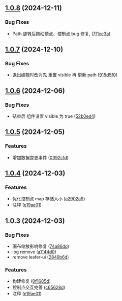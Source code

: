 

## [1.0.8](https://github.com/xjq7/leafer-x-path-editor/compare/1.0.7...1.0.8) (2024-12-11)


### Bug Fixes

* Path 旋转后拖动顶点、控制点 bug 修复, ([7f1cc3a](https://github.com/xjq7/leafer-x-path-editor/commit/7f1cc3addbdaabdb60c0e8c2c783e652f5294cad))

## [1.0.7](https://github.com/xjq7/leafer-x-path-editor/compare/1.0.6...1.0.7) (2024-12-10)


### Bug Fixes

* 退出编辑时改为先 重置 visible 再 更新 path ([915d5f0](https://github.com/xjq7/leafer-x-path-editor/commit/915d5f02fe7c4e5c7763479e51f18adf54cde84d))

## [1.0.6](https://github.com/xjq7/leafer-x-path-editor/compare/1.0.5...1.0.6) (2024-12-06)


### Bug Fixes

* 结束后 组件设置 visible 为 true ([52b0ed4](https://github.com/xjq7/leafer-x-path-editor/commit/52b0ed474e4e0af00b7a60edc71ce9f33d068a90))

## [1.0.5](https://github.com/xjq7/leafer-x-path-editor/compare/1.0.4...1.0.5) (2024-12-05)


### Features

* 增加数据变更事件 ([0392c1d](https://github.com/xjq7/leafer-x-path-editor/commit/0392c1df7c94c056e84b15344ca18cad0aa9bcba))

## [1.0.4](https://github.com/xjq7/leafer-x-path-editor/compare/1.0.3...1.0.4) (2024-12-03)


### Features

* 优化控制点 map 存储大小 ([a2902a9](https://github.com/xjq7/leafer-x-path-editor/commit/a2902a9e8984d2f3dcd265cc37b7ee09e4af2ede))
* 注释 ([e19ae01](https://github.com/xjq7/leafer-x-path-editor/commit/e19ae01c44db3da35343ceb119739f8051e4c032))

## 1.0.3 (2024-12-03)


### Bug Fixes

* 画布缩放影响修复 ([74a86dd](https://github.com/xjq7/leafer-x-path-editor/commit/74a86dd4967328417c5d90e431be9f52303888e3))
* log remove ([a1144d0](https://github.com/xjq7/leafer-x-path-editor/commit/a1144d05008e3d8d7502b861c8ca844da191d8c0))
* remove leafer-ui ([2849b6d](https://github.com/xjq7/leafer-x-path-editor/commit/2849b6dee4f771fe7830449143f19f76881f67fb))


### Features

* 构建修复 ([0f1685d](https://github.com/xjq7/leafer-x-path-editor/commit/0f1685dae24ac46effb1868923156111ae9b3e63))
* 控制点交互完善 ([c65628d](https://github.com/xjq7/leafer-x-path-editor/commit/c65628df2be8264cb0265765be69d6b97a1461c2))
* 注释 ([e19ae01](https://github.com/xjq7/leafer-x-path-editor/commit/e19ae01c44db3da35343ceb119739f8051e4c032))
